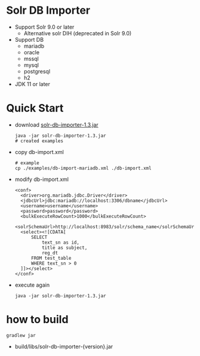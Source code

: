 # Solr DB Importer
- Support Solr 9.0 or later
  - Alternative solr DIH (deprecated in Solr 9.0)
- Support DB
  - mariadb
  - oracle
  - mssql
  - mysql
  - postgresql
  - h2
- JDK 11 or later

# Quick Start
- download [solr-db-importer-1.3.jar](https://github.com/saro-lab/solr-db-importer/releases/download/1.3/solr-db-importer-1.3.jar)
  ```
  java -jar solr-db-importer-1.3.jar
  # created examples
  ```
- copy db-import.xml
  ```
  # example
  cp ./examples/db-import-mariadb.xml ./db-import.xml
  ```
- modify db-import.xml
  ```
  <conf>
    <driver>org.mariadb.jdbc.Driver</driver>
    <jdbcUrl>jdbc:mariadb://localhost:3306/dbname</jdbcUrl>
    <username>username</username>
    <password>password</password>
    <bulkExecuteRowCount>1000</bulkExecuteRowCount>
    <solrSchemaUrl>http://localhost:8983/solr/schema_name</solrSchemaUrl>
    <select><![CDATA[
        SELECT
            text_sn as id,
            title as subject,
            reg_dt
        FROM test_table
        WHERE text_sn > 0
    ]]></select>
  </conf>
  ```
- execute again
  ```
  java -jar solr-db-importer-1.3.jar
  ```

# how to build
```
gradlew jar
```
- build/libs/solr-db-importer-{version}.jar